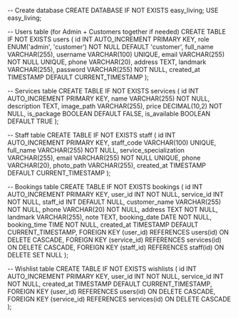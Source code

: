 -- Create database
CREATE DATABASE IF NOT EXISTS easy_living;
USE easy_living;

-- Users table (for Admin + Customers together if needed)
CREATE TABLE IF NOT EXISTS users (
    id INT AUTO_INCREMENT PRIMARY KEY,
    role ENUM('admin', 'customer') NOT NULL DEFAULT 'customer',
    full_name VARCHAR(255),
    username VARCHAR(100) UNIQUE,
    email VARCHAR(255) NOT NULL UNIQUE,
    phone VARCHAR(20),
    address TEXT,
    landmark VARCHAR(255),
    password VARCHAR(255) NOT NULL,
    created_at TIMESTAMP DEFAULT CURRENT_TIMESTAMP
);

-- Services table
CREATE TABLE IF NOT EXISTS services (
    id INT AUTO_INCREMENT PRIMARY KEY,
    name VARCHAR(255) NOT NULL,
    description TEXT,
    image_path VARCHAR(255),
    price DECIMAL(10,2) NOT NULL,
    is_package BOOLEAN DEFAULT FALSE,
    is_available BOOLEAN DEFAULT TRUE
);

-- Staff table
CREATE TABLE IF NOT EXISTS staff (
    id INT AUTO_INCREMENT PRIMARY KEY,
    staff_code VARCHAR(100) UNIQUE,
    full_name VARCHAR(255) NOT NULL,
    service_specialization VARCHAR(255),
    email VARCHAR(255) NOT NULL UNIQUE,
    phone VARCHAR(20),
    photo_path VARCHAR(255),
    created_at TIMESTAMP DEFAULT CURRENT_TIMESTAMP
);

-- Bookings table
CREATE TABLE IF NOT EXISTS bookings (
    id INT AUTO_INCREMENT PRIMARY KEY,
    user_id INT NOT NULL,
    service_id INT NOT NULL,
    staff_id INT DEFAULT NULL,
    customer_name VARCHAR(255) NOT NULL,
    phone VARCHAR(20) NOT NULL,
    address TEXT NOT NULL,
    landmark VARCHAR(255),
    note TEXT,
    booking_date DATE NOT NULL,
    booking_time TIME NOT NULL,
    created_at TIMESTAMP DEFAULT CURRENT_TIMESTAMP,
    FOREIGN KEY (user_id) REFERENCES users(id) ON DELETE CASCADE,
    FOREIGN KEY (service_id) REFERENCES services(id) ON DELETE CASCADE,
    FOREIGN KEY (staff_id) REFERENCES staff(id) ON DELETE SET NULL
);

-- Wishlist table
CREATE TABLE IF NOT EXISTS wishlists (
    id INT AUTO_INCREMENT PRIMARY KEY,
    user_id INT NOT NULL,
    service_id INT NOT NULL,
    created_at TIMESTAMP DEFAULT CURRENT_TIMESTAMP,
    FOREIGN KEY (user_id) REFERENCES users(id) ON DELETE CASCADE,
    FOREIGN KEY (service_id) REFERENCES services(id) ON DELETE CASCADE
);
